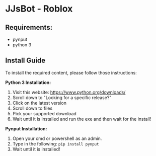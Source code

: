 # JJsBot - Roblox

## Requirements:
- pynput
- python 3

## Install Guide
To install the required content, please follow those instructions:

**Python 3 Installation:**
1. Visit this website: https://www.python.org/downloads/
2. Scroll down to "Looking for a specific release?"
3. Click on the latest version
4. Scroll down to files
5. Pick your supported download
6. Wait until it is installed and run the exe and then wait for the install!

**Pynput Installation:**
1. Open your cmd or powershell as an admin.
2. Type in the following: `pip install pynput`
4. Wait until it is installed!
